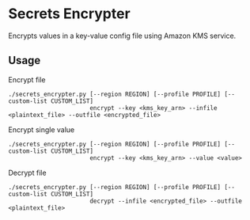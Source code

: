 Secrets Encrypter
=================

Encrypts values in a key-value config file using Amazon KMS service.

## Usage
Encrypt file
```
./secrets_encrypter.py [--region REGION] [--profile PROFILE] [--custom-list CUSTOM_LIST] 
                       encrypt --key <kms_key_arn> --infile <plaintext_file> --outfile <encrypted_file>
```
Encrypt single value
```
./secrets_encrypter.py [--region REGION] [--profile PROFILE] [--custom-list CUSTOM_LIST]
                       encrypt --key <kms_key_arn> --value <value>
```
Decrypt file
```
./secrets_encrypter.py [--region REGION] [--profile PROFILE] [--custom-list CUSTOM_LIST]
                       decrypt --infile <encrypted_file> --outfile <plaintext_file>
```
